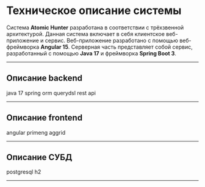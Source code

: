 
# Техническое описание системы

Система **Atomic Hunter** разработана в соответствии с трёхзвенной архитектурой. Данная система включает в себя клиентское веб-приложение и сервис. Веб-приложение разработано c помощью веб-фреймворка **Angular 15**. Серверная часть представляет собой сервис, разработанный с помощью **Java 17** и фреймворка **Spring Boot 3**.

---

## Описание backend 
java 17
spring
orm
querydsl
rest api

---
## Описание frontend

angular
primeng
aggrid

---
## Описание СУБД

postgresql
h2

---